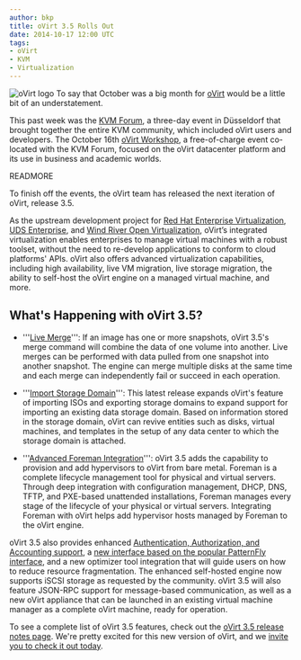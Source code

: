 ```yaml
---
author: bkp
title: oVirt 3.5 Rolls Out
date: 2014-10-17 12:00 UTC
tags:
- oVirt
- KVM
- Virtualization
---
```

![oVirt logo](blog/oVirt-logo.png) To say that October was a big month for [oVirt](http://www.ovirt.org) would be a little bit of an understatement.

This past week was the [KVM Forum](http://events.linuxfoundation.org/events/kvm-forum), a three-day event in Düsseldorf that brought together the entire KVM community, which included oVirt users and developers. The October 16th [oVirt Workshop](http://www.ovirt.org/KVM_Forum_Workshop_Oct_2014), a free-of-charge event co-located with the KVM Forum, focused on the oVirt datacenter platform and its use in business and academic worlds.

READMORE

To finish off the events, the oVirt team has released the next iteration of oVirt, release 3.5.

As the upstream development project for [Red Hat Enterprise Virtualization](http://www.redhat.com/en/technologies/virtualization), [UDS Enterprise](https://www.udsenterprise.com/en/), and [Wind River Open Virtualization](http://www.windriver.com/announces/open_virtualization/), oVirt’s integrated virtualization enables enterprises to manage virtual machines with a robust toolset, without the need to re-develop applications to conform to cloud platforms' APIs. oVirt also offers advanced virtualization capabilities, including high availability, live VM migration, live storage migration, the ability to self-host the oVirt engine on a managed virtual machine, and more. 

## What's Happening with oVirt 3.5?

* '''[Live Merge](http://www.ovirt.org/Features/Live_Merge)''': If an image has one or more snapshots, oVirt 3.5's merge command will combine the data of one volume into another. Live merges can be performed with data pulled from one snapshot into another snapshot. The engine can merge multiple disks at the same time and each merge can independently fail or succeed in each operation.

* '''[Import Storage Domain](http://youtu.be/YbU-DIwN-Wc)''': This latest release expands oVirt's feature of importing ISOs and exporting storage domains to expand support for importing an existing data storage domain. Based on information stored in the storage domain, oVirt can revive entities such as disks, virtual machines, and templates in the setup of any data center to which the storage domain is attached.

* '''[Advanced Foreman Integration](http://www.ovirt.org/Features/ForemanIntegration)''': oVirt 3.5 adds the capability to provision and add hypervisors to oVirt from bare metal. Foreman is a complete lifecycle management tool for physical and virtual servers. Through deep integration with configuration management, DHCP, DNS, TFTP, and PXE-based unattended installations, Foreman manages every stage of the lifecycle of your physical or virtual servers. Integrating Foreman with oVirt helps add hypervisor hosts managed by Foreman to the oVirt engine.

oVirt 3.5 also provides enhanced [Authentication, Authorization, and Accounting support](http://youtu.be/aavmOAw7Fa8), a [new interface based on the popular PatternFly interface](http://www.ovirt.org/Features/NewLookAndFeelPatternFlyPhase1), and a new optimizer tool integration that will guide users on how to reduce resource fragmentation. The enhanced self-hosted engine now supports iSCSI storage as requested by the community. oVirt 3.5 will also feature JSON-RPC support for message-based communication, as well as a new oVirt appliance that can be launched in an existing virtual machine manager as a complete oVirt machine, ready for operation.

To see a complete list of oVirt 3.5 features, check out the [oVirt 3.5 release notes page](http://www.ovirt.org/OVirt_3.5_Release_Notes). We're pretty excited for this new version of oVirt, and we [invite you to check it out today](http://www.ovirt.org/Download).
